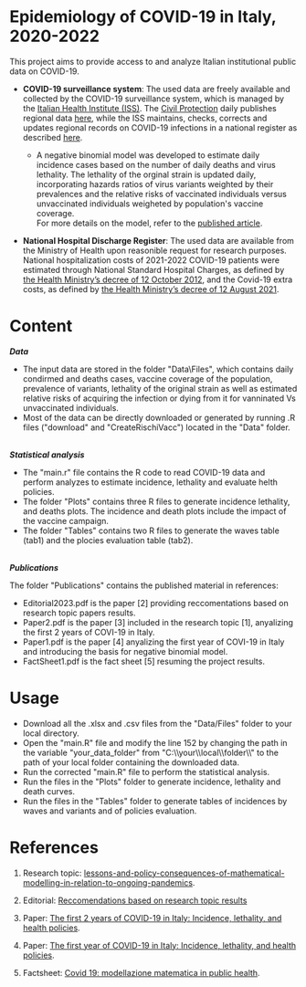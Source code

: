 # Epidemiology of COVID-19 in Italy, 2020-2022

This project aims to provide access to and analyze Italian institutional public data on COVID-19. 

- **COVID-19 surveillance system**: The used data are freely available and collected by the COVID-19 surveillance system, which is managed by the [Italian Health Institute (ISS)](https://www.iss.it/). The [Civil Protection](https://emergenze.protezionecivile.gov.it/it/) daily publishes regional data [here](https://github.com/pcm-dpc/COVID-19), while the ISS maintains, checks, corrects and updates regional records on COVID-19 infections in a national register as described [here](https://www.epicentro.iss.it/coronavirus/sars-cov-2-sorveglianza).

  - A negative binomial model was developed to estimate daily incidence cases based on the number of daily deaths and virus lethality. The lethality of the orginal strain is updated daily, incorporating hazards ratios of virus variants weighted by their prevalences and the relative risks of vaccinated individuals versus unvaccinated individuals weigheted by population's vaccine coverage.  
For more details on the model, refer to the [published article](https://www.frontiersin.org/articles/10.3389/fpubh.2022.986743/full).

- **National Hospital Discharge Register**: The used data are available from the Ministry of Health upon reasonible request for research purposes. National hospitalization costs of 2021-2022 COVID-19 patients were estimated through National Standard Hospital Charges, as defined by [the Health Ministry’s decree of 12 October 2012](https://www.gazzettaufficiale.it/eli/id/2013/01/28/13A00528/sg), and the Covid-19 extra costs, as defined by [the Health Ministry’s decree of 12 August 2021](https://www.gazzettaufficiale.it/eli/id/2021/11/19/21A06765/sg).


# Content

***Data***
- The input data are stored in the folder "Data\Files", which contains daily condirmed and deaths cases, vaccine coverage of the population, prevalence of variants, lethality of the original strain as well as estimated relative risks of acquiring the infection or dying from it for vanninated Vs unvaccinated individuals.
- Most of the data can be directly downloaded or generated by running .R files ("download" and "CreateRischiVacc") located in the "Data" folder. 


\
***Statistical analysis*** 
- The "main.r" file contains the R code to read COVID-19 data and perform analyzes to estimate incidence, lethality and evaluate helth policies.
- The folder "Plots" contains three R files to generate  incidence lethality, and deaths plots. The incidence and death plots include the impact of the vaccine campaign.
- The folder "Tables" contains two R files to generate the waves table (tab1) and the plocies evaluation table (tab2).


\
***Publications*** 

The folder "Publications" contains the published material in references:
- Editorial2023.pdf is the paper [2] providing reccomentations based on research topic papers results.
- Paper2.pdf is the paper [3] included in the research topic [1], anyalizing the first 2 years of COVI-19 in Italy.
- Paper1.pdf is the paper [4] anyalizing the first year of COVI-19 in Italy and introducing the basis for negative binomial model.
- FactSheet1.pdf is the fact sheet [5] resuming the project results.


# Usage
- Download all the .xlsx and .csv files from the "Data/Files" folder to your local directory.
- Open the "main.R" file and modify the line 152 by changing the path in the variable "your_data_folder" from "C:\\\your\\\local\\\folder\\\\" to the path of your local folder containing the downloaded data.
- Run the corrected "main.R" file to perform the statistical analysis.
- Run the files in the "Plots" folder to generate incidence, lethality and death curves.
- Run the files in the "Tables" folder to generate tables of incidences by waves and variants and of policies evaluation.



# References
1. Research topic: [lessons-and-policy-consequences-of-mathematical-modelling-in-relation-to-ongoing-pandemics](https://www.frontiersin.org/research-topics/42790/lessons-and-policy-consequences-of-mathematical-modelling-in-relation-to-ongoing-pandemics).

2. Editorial: [Reccomendations based on research topic results](https://www.frontiersin.org/articles/10.3389/fpubh.2023.1281493/full)

3. Paper: [The first 2 years of COVID-19 in Italy: Incidence, lethality, and health policies](https://www.frontiersin.org/articles/10.3389/fpubh.2022.986743/full).
   
4. Paper: [The first year of COVID-19 in Italy: Incidence, lethality, and health policies](https://journals.sagepub.com/doi/10.4081/jphr.2021.2201).
  
5. Factsheet: [Covid 19: modellazione matematica in public health](https://redazionelive.inail.it/cs/internet/comunicazione/pubblicazioni/catalogo-generale/pubbl-covid19-modellazione-matematica-public-health.html).

